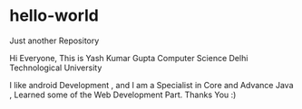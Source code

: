 # hello-world
Just another Repository

Hi Everyone,
This is Yash Kumar Gupta 
Computer Science
Delhi Technological University

I like android Development , and I am a Specialist in Core and Advance Java , Learned some of the Web Development Part.
Thanks You :)
